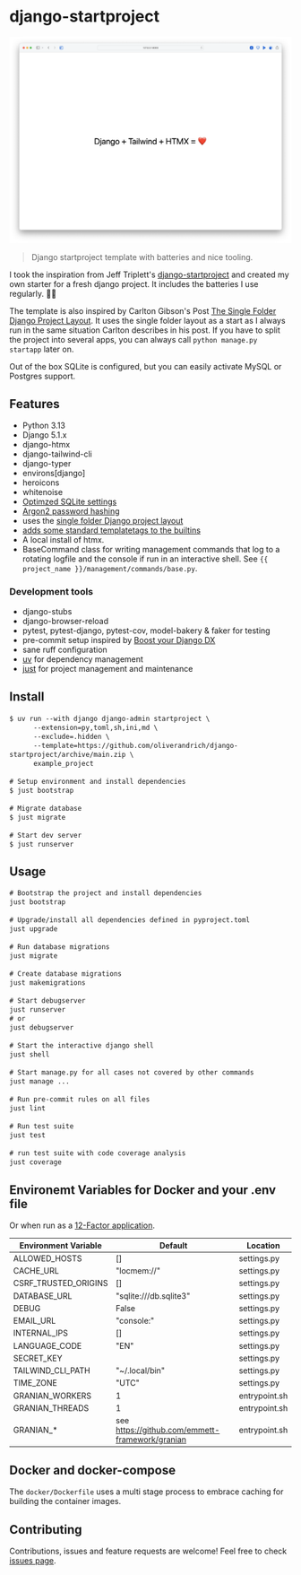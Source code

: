 # django-startproject

![Screenshot of the landing page](docs/landingpage.png)

> Django startproject template with batteries and nice tooling.

I took the inspiration from Jeff Triplett's [django-startproject](https://github.com/jefftriplett/django-startproject) and created my own starter for a fresh
django project. It includes the batteries I use regularly. 🤷‍♂️

The template is also inspired by Carlton Gibson's Post [The Single Folder Django Project Layout](https://noumenal.es/notes/django/single-folder-layout/). It uses
the single folder layout as a start as I always run in the same situation Carlton describes in his post. If
you have to split the project into several apps, you can always call `python manage.py startapp` later on.

Out of the box SQLite is configured, but you can easily activate MySQL or Postgres support.

## Features

- Python 3.13
- Django 5.1.x
- django-htmx
- django-tailwind-cli
- django-typer
- environs\[django\]
- heroicons
- whitenoise
- [Optimzed SQLite settings](https://gcollazo.com/optimal-sqlite-settings-for-django/)
- [Argon2 password hashing](https://docs.djangoproject.com/en/4.1/topics/auth/passwords/)
- uses the [single folder Django project layout](https://noumenal.es/notes/django/single-folder-layout/)
- [adds some standard templatetags to the builtins](https://adamj.eu/tech/2023/09/15/django-move-template-tag-library-builtins/)
- A local install of htmx.
- BaseCommand class for writing management commands that log to a rotating logfile and the console if run
  in an interactive shell. See `{{ project_name }}/management/commands/base.py`.

### Development tools

- django-stubs
- django-browser-reload
- pytest, pytest-django, pytest-cov, model-bakery & faker for testing
- pre-commit setup inspired by [Boost your Django DX](https://adamchainz.gumroad.com/l/byddx)
- sane ruff configuration
- [uv](https://docs.astral.sh/uv/) for dependency management
- [just](https://github.com/casey/just) for project management and maintenance

## Install

```shell
$ uv run --with django django-admin startproject \
      --extension=py,toml,sh,ini,md \
      --exclude=.hidden \
      --template=https://github.com/oliverandrich/django-startproject/archive/main.zip \
      example_project

# Setup environment and install dependencies
$ just bootstrap

# Migrate database
$ just migrate

# Start dev server
$ just runserver
```

## Usage

```shell
# Bootstrap the project and install dependencies
just bootstrap

# Upgrade/install all dependencies defined in pyproject.toml
just upgrade

# Run database migrations
just migrate

# Create database migrations
just makemigrations

# Start debugserver
just runserver
# or
just debugserver

# Start the interactive django shell
just shell

# Start manage.py for all cases not covered by other commands
just manage ...

# Run pre-commit rules on all files
just lint

# Run test suite
just test

# run test suite with code coverage analysis
just coverage
```

## Environemt Variables for Docker and your .env file

Or when run as a [12-Factor application](https://12factor.net).

| Environment Variable | Default                                           | Location      |
|----------------------|---------------------------------------------------|---------------|
| ALLOWED_HOSTS        | []                                                | settings.py   |
| CACHE_URL            | "locmem://"                                       | settings.py   |
| CSRF_TRUSTED_ORIGINS | []                                                | settings.py   |
| DATABASE_URL         | "sqlite:///db.sqlite3"                            | settings.py   |
| DEBUG                | False                                             | settings.py   |
| EMAIL_URL            | "console:"                                        | settings.py   |
| INTERNAL_IPS         | []                                                | settings.py   |
| LANGUAGE_CODE        | "EN"                                              | settings.py   |
| SECRET_KEY           |                                                   | settings.py   |
| TAILWIND_CLI_PATH    | "~/.local/bin"                                    | settings.py   |
| TIME_ZONE            | "UTC"                                             | settings.py   |
| GRANIAN_WORKERS      | 1                                                 | entrypoint.sh |
| GRANIAN_THREADS      | 1                                                 | entrypoint.sh |
| GRANIAN_*            | see <https://github.com/emmett-framework/granian> | entrypoint.sh |

## Docker and docker-compose

The `docker/Dockerfile` uses a multi stage process to embrace caching for building the container images.

## Contributing

Contributions, issues and feature requests are welcome!
Feel free to check [issues page](https://github.com/oliverandrich/django-startproject/issues).
